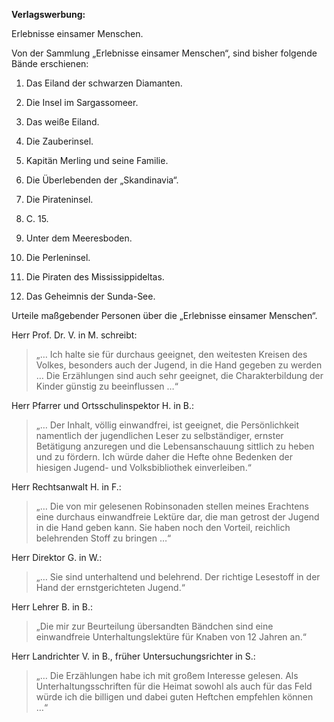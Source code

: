 __Verlagswerbung:__

Erlebnisse einsamer Menschen.

Von der Sammlung „Erlebnisse einsamer Menschen“, sind bisher folgende Bände
erschienen:


1. Das Eiland der schwarzen Diamanten.

2. Die Insel im Sargassomeer.

3. Das weiße Eiland.

4. Die Zauberinsel.

5. Kapitän Merling und seine Familie.

6. Die Überlebenden der „Skandinavia“.

7. Die Pirateninsel.

8. C. 15.

9. Unter dem Meeresboden.

10. Die Perleninsel.

11. Die Piraten des Mississippideltas.

12. Das Geheimnis der Sunda-See.


 
Urteile maßgebender Personen über die „Erlebnisse einsamer Menschen“.

Herr Prof. Dr. V. in M. schreibt:

> „… Ich halte sie für durchaus geeignet, den weitesten Kreisen des Volkes, besonders auch der Jugend, in die Hand gegeben zu werden … Die Erzählungen sind auch sehr geeignet, die Charakterbildung der Kinder günstig zu beeinflussen …“

Herr Pfarrer und Ortsschulinspektor H. in B.:

> „… Der Inhalt, völlig einwandfrei, ist geeignet, die Persönlichkeit namentlich der jugendlichen Leser zu selbständiger, ernster Betätigung anzuregen und die Lebensanschauung sittlich zu heben und zu fördern. Ich würde daher die Hefte ohne Bedenken der hiesigen Jugend- und Volksbibliothek einverleiben.“

Herr Rechtsanwalt H. in F.:

> „… Die von mir gelesenen Robinsonaden stellen meines Erachtens eine durchaus einwandfreie Lektüre dar, die man getrost der Jugend in die Hand geben kann.  Sie haben noch den Vorteil, reichlich belehrenden Stoff zu bringen …“

Herr Direktor G. in W.:

> „… Sie sind unterhaltend und belehrend. Der richtige Lesestoff in der Hand der ernstgerichteten Jugend.“

Herr Lehrer B. in B.:

> „Die mir zur Beurteilung übersandten Bändchen sind eine einwandfreie Unterhaltungslektüre für Knaben von 12 Jahren an.“

Herr Landrichter V. in B., früher Untersuchungsrichter in S.:

> „… Die Erzählungen habe ich mit großem Interesse gelesen. Als Unterhaltungsschriften für die Heimat sowohl als auch für das Feld würde ich die billigen und dabei guten Heftchen empfehlen können …“

